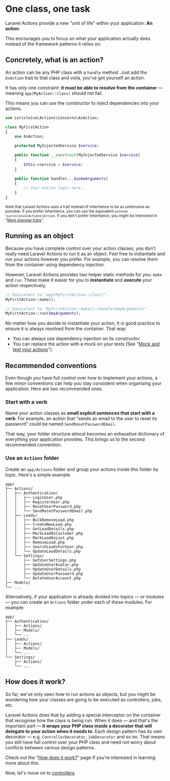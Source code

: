# One class, one task

Laravel Actions provide a new "unit of life" within your application: **An action**.

This encourages you to focus on what your application actually does instead of the framework patterns it relies on.

## Concretely, what is an action?

An action can be any PHP class with a `handle` method. Just add the `AsAction` trait to that class and voilà, you've got yourself an action.

It has only one constraint: **it must be able to resolve from the container** — meaning `app(MyAction::class)` should not fail.

This means you can use the constructor to inject dependencies into your actions.

```php
use Lorisleiva\Actions\Concerns\AsAction;

class MyFirstAction
{
    use AsAction;

    protected MyInjectedService $service;

    public function __construct(MyInjectedService $service)
    {
        $this->service = $service;
    }

    public function handle(...$someArguments)
    {
        // Your action logic here...
    }
}
```

<small>Note that Laravel Actions uses a trait instead of inheritance to be as unintrusive as possible. If you prefer inheritance, you can use the equivalent `extends \Lorisleiva\Actions\Action`. If you don't prefer inheritance, you might be interested in "[More granular traits](./granular-traits.html)".</small>

## Running as an object

Because you have complete control over your action classes, you don't really need Laravel Actions to run it as an object. Feel free to instantiate and run your actions however you prefer. For example, you can resolve them from the container using dependency injection.

However, Laravel Actions provides two helper static methods for you: `make` and `run`. These make it easier for you to **instantiate** and **execute** your action respectively.

```php
// Equivalent to "app(MyFirstAction::class)".
MyFirstAction::make();

// Equivalent to "MyFirstAction::make()->handle($myArguments)".
MyFirstAction::run($myArguments);
```

No matter how you decide to instantiate your action, It is good practice to ensure it is always resolved from the container. That way:
- You can always use dependency injection on its constructor.
- You can replace the action with a mock on your tests (See "[Mock and test your actions](./mock-and-test.html)").

## Recommended conventions

Even though you have full control over how to implement your actions, a few minor conventions can help you stay consistent when organising your application. Here are two recommended ones.

### Start with a verb

Name your action classes as **small explicit sentences that start with a verb**. For example, an action that "sends an email to the user to reset its password" could be named `SendResetPasswordEmail`.

That way, your folder structure almost becomes an exhaustive dictionary of everything your application provides. This brings us to the second recommended convention.

### Use an `Actions` folder

Create an `app/Actions` folder and group your actions inside this folder by topic. Here's a simple example.

```
app/
├── Actions/
│   ├── Authentication/
│   │   ├── LoginUser.php
│   │   ├── RegisterUser.php
│   │   ├── ResetUserPassword.php
│   │   └── SendResetPasswordEmail.php
│   ├── Leads/
│   │   ├── BulkRemoveLead.php
│   │   ├── CreateNewLead.php
│   │   ├── GetLeadDetails.php
│   │   ├── MarkLeadAsCustomer.php
│   │   ├── MarkLeadAsLost.php
│   │   ├── RemoveLead.php
│   │   ├── SearchLeadsForUser.php
│   │   └── UpdateLeadDetails.php
│   └── Settings/
│       ├── GetUserSettings.php
│       ├── UpdateUserAvatar.php
│       ├── UpdateUserDetails.php
│       ├── UpdateUserPassword.php
│       └── DeleteUserAccount.php
├── Models/
└── ...
```

Alternatively, if your application is already divided into topics — or modules — you can create an `Actions` folder under each of these modules. For example:

```
app/
├── Authentication/
│   ├── Actions/
│   ├── Models/
│   └── ...
├── Leads/
│   ├── Actions/
│   ├── Models/
│   └── ...
└── Settings/
    ├── Actions/
    └── ...
```

## How does it work?

So far, we've only seen how to run actions as objects, but you might be wondering how your classes are going to be executed as controllers, jobs, etc.

Laravel Actions does that by adding a special interceptor on the container that recognise how the class is being run. When it does — and that's the important part — **it wraps your PHP class inside a decorator that will delegate to your action when it needs to**. Each design pattern has its own decorator — e.g. `ControllerDecorator`, `JobDecorator` and so on. That means you still have full control over your PHP class and need not worry about conflicts between various design patterns.

Check out the "[How does it work?](./how-does-it-work.html)" page if you're interested in learning more about this.

Now, let's move on to [controllers](./register-as-controller.html).

